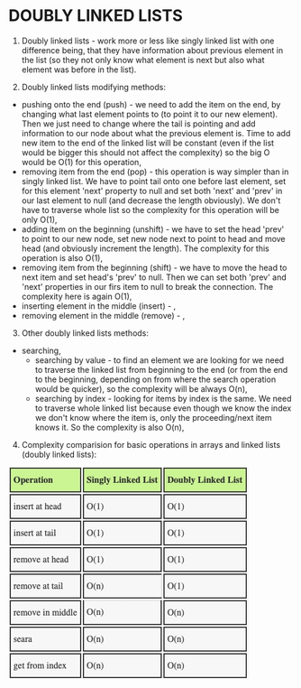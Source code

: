 # DOUBLY LINKED LISTS

1. Doubly linked lists - work more or less like singly linked list with one difference being, that they have information about previous element in the list (so they not only know what element is next but also what element was before in the list).

2. Doubly linked lists modifying methods:

- pushing onto the end (push) - we need to add the item on the end, by changing what last element points to (to point it to our new element). Then we just need to change where the tail is pointing and add information to our node about what the previous element is. Time to add new item to the end of the linked list will be constant (even if the list would be bigger this should not affect the complexity) so the big O would be O(1) for this operation,
- removing item from the end (pop) - this operation is way simpler than in singly linked list. We have to point tail onto one before last element, set for this element 'next' property to null and set both 'next' and 'prev' in our last element to null (and decrease the length obviously). We don't have to traverse whole list so the complexity for this operation will be only O(1),
- adding item on the beginning (unshift) - we have to set the head 'prev' to point to our new node, set new node next to point to head and move head (and obviously increment the length). The complexity for this operation is also O(1),
- removing item from the beginning (shift) - we have to move the head to next item and set head's 'prev' to null. Then we can set both 'prev' and 'next' properties in our firs item to null to break the connection. The complexity here is again O(1),
- inserting element in the middle (insert) - ,
- removing element in the middle (remove) - ,

3. Other doubly linked lists methods:

- searching,
  - searching by value - to find an element we are looking for we need to traverse the linked list from beginning to the end (or from the end to the beginning, depending on from where the search operation would be quicker), so the complexity will be always O(n),
  - searching by index - looking for items by index is the same. We need to traverse whole linked list because even though we know the index we don't know where the item is, only the proceeding/next item knows it. So the complexity is also O(n),

4. Complexity comparision for basic operations in arrays and linked lists (doubly linked lists):

![singly vs doubly linked lists comparison](../assets/singly_vs_doubly_linked_lists_comparision.jpg)
